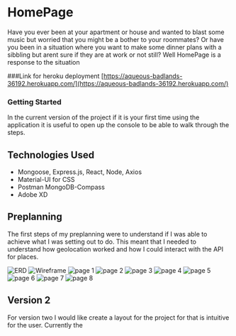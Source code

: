 # HomePage 
Have you ever been at your apartment or house and wanted to blast some music but worried that you might be a bother to your roommates? Or have you been in a situation where you want to make some dinner plans with a sibbling but arent sure if they are at work or not still? Well HomePage is a response to the situation 

###Link for heroku deployment 
[https://aqueous-badlands-36192.herokuapp.com/](https://aqueous-badlands-36192.herokuapp.com/)


### Getting Started
In the current version of the project if it is your first time using the application it is useful to open up the console to be able to walk through the steps. 

## Technologies Used
* Mongoose, Express.js, React, Node, Axios
* Material-UI for CSS 
* Postman MongoDB-Compass
* Adobe XD

## Preplanning
The first steps of my preplanning were to understand if I was able to achieve what I was setting out to do. This meant that I needed to understand how geolocation worked and how I could interact with the API for places.

![ERD](https://i.imgur.com/LrtQrvl.png)
![Wireframe](https://i.imgur.com/qIz77qy.png)
![page 1](https://i.imgur.com/vSayoL8.jpg)
![page 2](https://i.imgur.com/2mfG4Yx.jpg)
![page 3](https://i.imgur.com/rDmdQNC.jpg)
![page 4](https://i.imgur.com/irmBVYz.jpg)
![page 5](https://i.imgur.com/oKDJJU0.jpg)
![page 6](https://i.imgur.com/KhxG5rk.jpg)
![page 7](https://i.imgur.com/siFjxjZ.jpg)
![page 8](https://i.imgur.com/t4VsCUh.jpg)



## Version 2
For version two I would like create a layout for the project for that is intuitive for the user. Currently the 